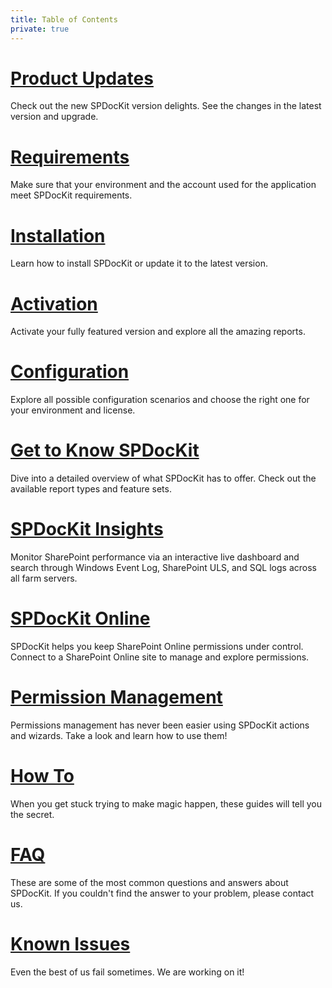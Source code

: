 ```yaml
---
title: Table of Contents
private: true
---
```


# [Product Updates](product-updates.md)
Check out the new SPDocKit version delights. See the changes in the latest version and upgrade. 
# [Requirements](requirements.md)
Make sure that your environment and the account used for the application meet SPDocKit requirements. 
# [Installation](installation.md)
Learn how to install SPDocKit or update it to the latest version. 
# [Activation](activation.md)
Activate your fully featured version and explore all the amazing reports. 
# [Configuration](configuration.md)
Explore all possible configuration scenarios and choose the right one for your environment and license. 
# [Get to Know SPDocKit](get-to-know-spdockit.md)
Dive into a detailed overview of what SPDocKit has to offer. Check out the available report types and feature sets. 
# [SPDocKit Insights](spdockit-insights.md)
Monitor SharePoint performance via an interactive live dashboard and search through Windows Event Log, SharePoint ULS, and SQL logs across all farm servers.
# [SPDocKit Online](spdockit-spo.md)  
SPDocKit helps you keep SharePoint Online permissions under control. Connect to a SharePoint Online site to manage and explore permissions.
# [Permission Management](permission-management.md)
Permissions management has never been easier using SPDocKit actions and wizards. Take a look and learn how to use them! 
# [How To](how-to.md)
When you get stuck trying to make magic happen, these guides will tell you the secret. 
# [FAQ](faq.md)
These are some of the most common questions and answers about SPDocKit. If you couldn't find the answer to your problem, please contact us.
# [Known Issues](known-issues.md)
Even the best of us fail sometimes. We are working on it! 